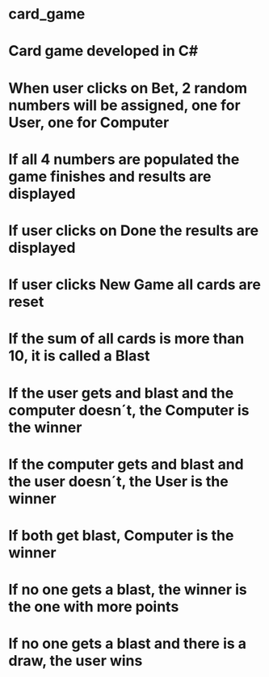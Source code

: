 # card_game
# Card game developed in C#
# When user clicks on Bet, 2 random numbers will be assigned, one for User, one for Computer
# If all 4 numbers are populated the game finishes and results are displayed
# If user clicks on Done the results are displayed
# If user clicks New Game all cards are reset
# If the sum of all cards is more than 10, it is called a Blast
# If the user gets and blast and the computer doesn´t, the Computer is the winner
# If the computer gets and blast and the user doesn´t, the User is the winner
# If both get blast, Computer is the winner
# If no one gets a blast, the winner is the one with more points
# If no one gets a blast and there is a draw, the user wins
